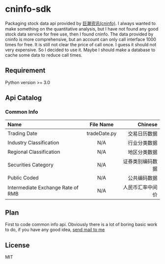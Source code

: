 # cninfo-sdk
Packaging stock data api provided by [巨潮资讯(cninfo)](http://webapi.cninfo.com.cn/).
I always wanted to make something on the quantitative analysis, but I have not found any good stock data service for free use,
then I found cninfo.
The data provided by cninfo is more comprehensive, but an account can only call interface 1000 times for free. It is still not
clear the price of call once. I guess it should not very expensive. So I decided to use it.
Maybe I should make a database to cache some data to reduce call times.

## Requirement
Python version >= 3.0

## Api Catalog

### Common Info
Name | File Name | Chinese
:----------- | :-----------: | -----------:
Trading Date | tradeDate.py | 交易日历数据
Industry Classification | N/A | 行业分类数据
Regional Classification | N/A | 地区分类数据
Securities Category | N/A | 证券类别编码数据
Public Coded | N/A | 公共编码数据
Intermediate Exchange Rate of RMB | N/A | 人民币汇率中间价

## Plan
First to code common info api. Obviously there is a lot of boring basic work to do, if you have any good idea,
<a href="mailto:icharm.me@outlook.com">send mail to me</a>

## License
MIT

